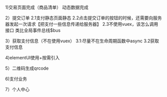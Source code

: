 1)交易页面完成（商品清单）
  动态数据完成

2）提交订单
  2.1支付静态页面静态
  2.2点击提交订单的按钮的时候，还需要向服务器发起一次请求【把支付一些信息传递给服务器】
  2.3不使用vuex，该怎么调用接口
      类比全局事件总线$bus

3）获取支付信息（不在使用vuex）
  3.1:尽量不在生命周期函数中async
  3.2获取支付信息

4)elementUI使用+按需引入

5）二维码生成qrcode

6)支付业务

7）个人中心